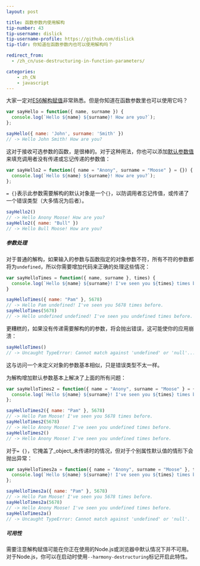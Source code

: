 ```yaml
---
layout: post

title: 函数参数内使用解构
tip-number: 43
tip-username: dislick 
tip-username-profile: https://github.com/dislick
tip-tldr: 你知道在函数参数内也可以使用解构吗？

redirect_from:
  - /zh_cn/use-destructuring-in-function-parameters/

categories:
    - zh_CN
    - javascript
---
```


大家一定对[ES6解构赋值](https://developer.mozilla.org/zh-CN/docs/Web/JavaScript/Reference/Operators/Destructuring_assignment)非常熟悉。但是你知道在函数参数里也可以使用它吗？

```js
var sayHello = function({ name, surname }) {
  console.log(`Hello ${name} ${surname}! How are you?`);
};

sayHello({ name: 'John', surname: 'Smith' })
// -> Hello John Smith! How are you?
```

这对于接收可选参数的函数，是很棒的。对于这种用法，你也可以添加[默认参数值](https://developer.mozilla.org/zh-CN/docs/Web/JavaScript/Reference/Functions/Default_parameters)来填充调用者没有传递或忘记传递的参数值：

```js
var sayHello2 = function({ name = "Anony", surname = "Moose" } = {}) {
  console.log(`Hello ${name} ${surname}! How are you?`);
};
```

`= {}`表示此参数需要解构的默认对象是一个`{}`，以防调用者忘记传值，或传递了一个错误类型（大多情况为后者）。

```js
sayHello2()
// -> Hello Anony Moose! How are you?
sayHello2({ name: "Bull" })
// -> Hello Bull Moose! How are you?
```

##### 参数处理

对于普通的解构，如果输入的参数与函数指定的对象参数不符，所有不符的参数都将为`undefined`，所以你需要增加代码来正确的处理这些情况：

```js
var sayHelloTimes = function({ name, surname }, times) {
  console.log(`Hello ${name} ${surname}! I've seen you ${times} times before.`);
}

sayHelloTimes({ name: "Pam" }, 5678)
// -> Hello Pam undefined! I've seen you 5678 times before.
sayHelloTimes(5678)
// -> Hello undefined undefined! I've seen you undefined times before.
```

更糟糕的，如果没有传递需要解构的的参数，将会抛出错误，这可能使你的应用崩溃：

```js
sayHelloTimes()
// -> Uncaught TypeError: Cannot match against 'undefined' or 'null'...
```

这与访问一个未定义对象的参数基本相似，只是错误类型不太一样。

为解构增加默认参数基本上解决了上面的所有问题：

```js
var sayHelloTimes2 = function({ name = "Anony", surname = "Moose" } = {}, times) {
  console.log(`Hello ${name} ${surname}! I've seen you ${times} times before.`);
};

sayHelloTimes2({ name: "Pam" }, 5678)
// -> Hello Pam Moose! I've seen you 5678 times before.
sayHelloTimes2(5678)
// -> Hello Anony Moose! I've seen you undefined times before.
sayHelloTimes2()
// -> Hello Anony Moose! I've seen you undefined times before.
```

对于`= {}`，它掩盖了_object_未传递时的情况，但对于个别属性默认值的情形下会抛出异常：

```js
var sayHelloTimes2a = function({ name = "Anony", surname = "Moose" }, times) {
  console.log(`Hello ${name} ${surname}! I've seen you ${times} times before.`);
};

sayHelloTimes2a({ name: "Pam" }, 5678)
// -> Hello Pam Moose! I've seen you 5678 times before.
sayHelloTimes2a(5678)
// -> Hello Anony Moose! I've seen you undefined times before.
sayHelloTimes2a()
// -> Uncaught TypeError: Cannot match against 'undefined' or 'null'.
```

##### 可用性

需要注意解构赋值可能在你正在使用的Node.js或浏览器中默认情况下并不可用。对于Node.js，你可以在启动时使用`--harmony-destructuring`标记开启此特性。
